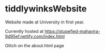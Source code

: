 # tiddlywinksWebsite

Website made at University in first year.

Currently hosted at https://stupefied-mahavira-9d95ef.netlify.com/index.html

Glitch on the about.html page
